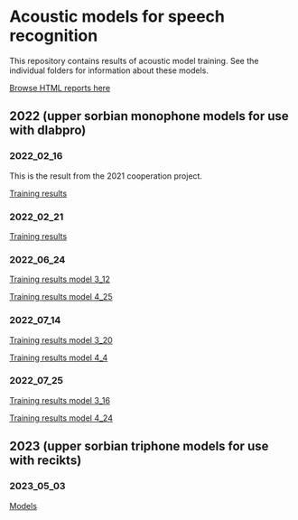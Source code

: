# Acoustic models for speech recognition

This repository contains results of acoustic model training. See the individual folders for information about these models.

[Browse HTML reports here](https://zalozbadev.github.io/speech_recognition_pretrained_models/)

## 2022 (upper sorbian monophone models for use with dlabpro)

### 2022_02_16

This is the result from the 2021 cooperation project.

[Training results](dlabpro/hsb/2022_02_16/report_3_8.html)

### 2022_02_21

[Training results](dlabpro/hsb/2022_02_21/results.html)

### 2022_06_24

[Training results model 3_12](dlabpro/hsb/2022_06_24/report_3_12.html)

[Training results model 4_25](dlabpro/hsb/2022_06_24/report_4_25.html)

### 2022_07_14

[Training results model 3_20](dlabpro/hsb/2022_07_14/report_3_20.html)

[Training results model 4_4](dlabpro/hsb/2022_07_14/report_4_4.html)

### 2022_07_25

[Training results model 3_16](dlabpro/hsb/2022_07_25/report_3_16.html)

[Training results model 4_24](dlabpro/hsb/2022_07_25/report_4_24.html)

## 2023 (upper sorbian triphone models for use with recikts)

### 2023_05_03

[Models](kaldi_recikts/hsb/2023_05_03/)


